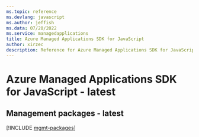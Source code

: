 ```yaml
---
ms.topic: reference
ms.devlang: javascript
ms.author: jeffish
ms.data: 07/20/2022
ms.service: managedapplications
title: Azure Managed Applications SDK for JavaScript
author: xirzec
description: Reference for Azure Managed Applications SDK for JavaScript
---
```

# Azure Managed Applications SDK for JavaScript - latest

## Management packages - latest
[!INCLUDE [mgmt-packages](managed-applications-mgmt-index.md)]
